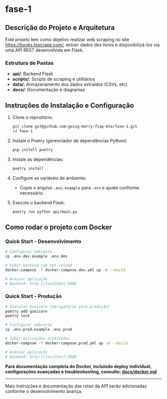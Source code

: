 # fase-1

## Descrição do Projeto e Arquitetura

Este projeto tem como objetivo realizar web scraping no site https://books.toscrape.com/, extrair dados dos livros e disponibilizá-los via uma API REST desenvolvida em Flask.

### Estrutura de Pastas
- **api/**: Backend Flask
- **scripts/**: Scripts de scraping e utilitários
- **data/**: Armazenamento dos dados extraídos (CSVs, etc)
- **docs/**: Documentação e diagramas

## Instruções de Instalação e Configuração

1. Clone o repositório:
   ```bash
   git clone git@github.com:going-merry-fiap-mle/fase-1.git
   cd fase-1
   ```
2. Instale o Poetry (gerenciador de dependências Python):
   ```bash
   pip install poetry
   ```
3. Instale as dependências:
   ```bash
   poetry install
   ```
4. Configure as variáveis de ambiente:
   - Copie o arquivo `.env.example` para `.env` e ajuste conforme necessário.

5. Execute o backend Flask:
   ```bash
   poetry run python api/main.py
   ```

## Como rodar o projeto com Docker

### Quick Start - Desenvolvimento
```bash
# Configurar ambiente
cp .env.dev.example .env.dev

# Subir backend com hot-reload
docker-compose -f docker-compose.dev.yml up -d --build

# Acessar aplicação
# Backend: http://localhost:5000
```

### Quick Start - Produção
```bash
# Instalar Gunicorn (obrigatório para produção)
poetry add gunicorn
poetry lock

# Configurar ambiente
cp .env.prod.example .env.prod

# Subir aplicações otimizadas
docker-compose -f docker-compose.prod.yml up -d --build

# Acessar aplicação
# Backend: http://localhost:5000
```

**Para documentação completa do Docker, incluindo deploy individual, configurações avançadas e troubleshooting, consulte: [docs/docker.md](docs/docker.md)**

---
Mais instruções e documentação das rotas da API serão adicionadas conforme o desenvolvimento avança.